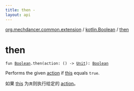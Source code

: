 ```yaml
---
title: then - 
layout: api
---
```


<div class='api-docs-breadcrumbs'><a href="../index.html">org.mechdancer.common.extension</a> / <a href="index.html">kotlin.Boolean</a> / <a href="./then.html">then</a></div>

# then

<div class="signature"><code><span class="keyword">fun </span><a href="https://kotlinlang.org/api/latest/jvm/stdlib/kotlin/-boolean/index.html"><span class="identifier">Boolean</span></a><span class="symbol">.</span><span class="identifier">then</span><span class="symbol">(</span><span class="parameterName" id="org.mechdancer.common.extension$then(kotlin.Boolean, kotlin.Function0((kotlin.Unit)))/action">action</span><span class="symbol">:</span>&nbsp;<span class="symbol">(</span><span class="symbol">)</span>&nbsp;<span class="symbol">-&gt;</span>&nbsp;<a href="https://kotlinlang.org/api/latest/jvm/stdlib/kotlin/-unit/index.html"><span class="identifier">Unit</span></a><span class="symbol">)</span><span class="symbol">: </span><a href="https://kotlinlang.org/api/latest/jvm/stdlib/kotlin/-boolean/index.html"><span class="identifier">Boolean</span></a></code></div>

Performs the given <a href="then.html#org.mechdancer.common.extension$then(kotlin.Boolean, kotlin.Function0((kotlin.Unit)))/action">action</a> if <a href="then/-this-.html">this</a> equals <code>true</code>.

如果 <a href="then/-this-.html">this</a> 为<code>真</code>则执行给定的 <a href="then.html#org.mechdancer.common.extension$then(kotlin.Boolean, kotlin.Function0((kotlin.Unit)))/action">action</a>。

